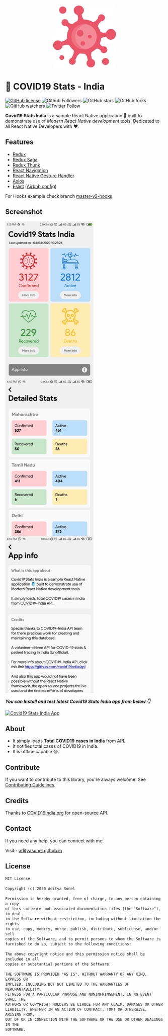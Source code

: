 <p align="center">
  <img src="gallery/logo.png" height="200"/>
</p>

# 🔔 COVID19 Stats - India

[![GitHub license](https://img.shields.io/badge/License-MIT-blue.svg)](LICENSE)
![Github Followers](https://img.shields.io/github/followers/adityasonel?label=Follow&style=social)
![GitHub stars](https://img.shields.io/github/stars/adityasonel/Covid19-Stats-IN?style=social)
![GitHub forks](https://img.shields.io/github/forks/adityasonel/Covid19-Stats-IN?style=social)
![GitHub watchers](https://img.shields.io/github/watchers/adityasonel/Covid19-Stats-IN?style=social)
![Twitter Follow](https://img.shields.io/twitter/follow/SonelAditya?label=Follow&style=social)

**Covid19 Stats India** is a sample React Native application 📱 built to demonstrate use of _Modern React Native development_ tools. Dedicated to all React Native Developers with ❤️.

## Features

- [Redux](http://redux.js.org/)
- [Redux Saga](https://redux-saga.js.org/)
- [Redux Thunk](https://github.com/reduxjs/redux-thunk)
- [React Navigation](https://reactnavigation.org/)
- [React Native Gesture Handler](https://github.com/kmagiera/react-native-gesture-handler)
- [Axios](https://github.com/axios/axios)
- [Eslint](http://eslint.org/) ([Airbnb config](https://github.com/airbnb/javascript/tree/master/packages/eslint-config-airbnb))

For Hooks example check branch [master-v2-hooks](https://github.com/adityasonel/Covid19-Stats-IN/tree/master-v2-hooks)

## Screenshot

<img align="left" src="gallery/app1.jpeg" height="500"/>
<img align="left" src="gallery/app2.jpeg" height="500"/>
<img src="gallery/app3.jpeg" height="500"/>

**_You can Install and test latest Covid19 Stats India app from below 👇_**

[![Covid19 Stats India App](https://img.shields.io/badge/Covid19StatsIndia-APK-blue.svg?style=for-the-badge&logo=android)](https://github.com/adityasonel/Covid19-Stats-IN/releases)

## About

- It simply loads **Total COVID19 cases in India** from [API](https://github.com/covid19india/api).
- It notifies total cases of COVID19 in India.
- It is offline capable 😃.

## Contribute

If you want to contribute to this library, you're always welcome!
See [Contributing Guidelines](CONTRIBUTING.md).

## Credits

Thanks to [COVID19India.org](https://github.com/covid19india/api) for open-source API.

## Contact

If you need any help, you can connect with me.

Visit:- [adityasonel.github.io](https://adityasonel.github.io)

## License

```
MIT License

Copyright (c) 2020 Aditya Sonel

Permission is hereby granted, free of charge, to any person obtaining a copy
of this software and associated documentation files (the "Software"), to deal
in the Software without restriction, including without limitation the rights
to use, copy, modify, merge, publish, distribute, sublicense, and/or sell
copies of the Software, and to permit persons to whom the Software is
furnished to do so, subject to the following conditions:

The above copyright notice and this permission notice shall be included in all
copies or substantial portions of the Software.

THE SOFTWARE IS PROVIDED "AS IS", WITHOUT WARRANTY OF ANY KIND, EXPRESS OR
IMPLIED, INCLUDING BUT NOT LIMITED TO THE WARRANTIES OF MERCHANTABILITY,
FITNESS FOR A PARTICULAR PURPOSE AND NONINFRINGEMENT. IN NO EVENT SHALL THE
AUTHORS OR COPYRIGHT HOLDERS BE LIABLE FOR ANY CLAIM, DAMAGES OR OTHER
LIABILITY, WHETHER IN AN ACTION OF CONTRACT, TORT OR OTHERWISE, ARISING FROM,
OUT OF OR IN CONNECTION WITH THE SOFTWARE OR THE USE OR OTHER DEALINGS IN THE
SOFTWARE.
```
